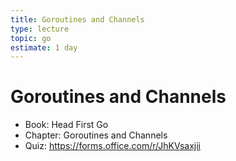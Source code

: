 ```yaml
---
title: Goroutines and Channels
type: lecture
topic: go
estimate: 1 day
---
```


# Goroutines and Channels

- Book: Head First Go
- Chapter: Goroutines and Channels
- Quiz: https://forms.office.com/r/JhKVsaxjii
